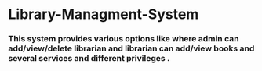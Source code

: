 # Library-Managment-System

### This system provides various options like where admin can add/view/delete librarian and librarian can add/view books and several services and different privileges .
